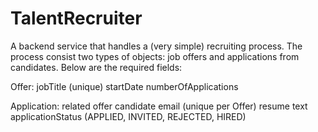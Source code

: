 # TalentRecruiter

A backend service that handles a (very simple) recruiting process. The process
consist two types of objects: job offers and applications from candidates. Below are the
required fields:

Offer:
jobTitle (unique)
startDate
numberOfApplications


Application:
related offer
candidate email (unique per Offer)
resume text
applicationStatus (APPLIED, INVITED, REJECTED, HIRED)

